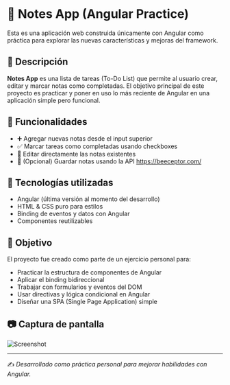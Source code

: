 # 📝 Notes App (Angular Practice)

Esta es una aplicación web construida únicamente con Angular como práctica para explorar las nuevas características y mejoras del framework.

## 📌 Descripción

**Notes App** es una lista de tareas (To-Do List) que permite al usuario crear, editar y marcar notas como completadas. El objetivo principal de este proyecto es practicar y poner en uso lo más reciente de Angular en una aplicación simple pero funcional.

## 🚀 Funcionalidades

- ➕ Agregar nuevas notas desde el input superior
- ✅ Marcar tareas como completadas usando checkboxes
- 📝 Editar directamente las notas existentes
- 💾 (Opcional) Guardar notas usando la API https://beeceptor.com/

## 🧪 Tecnologías utilizadas

- Angular (última versión al momento del desarrollo)
- HTML & CSS puro para estilos
- Binding de eventos y datos con Angular
- Componentes reutilizables

## 🎯 Objetivo

El proyecto fue creado como parte de un ejercicio personal para:

- Practicar la estructura de componentes de Angular
- Aplicar el binding bidireccional
- Trabajar con formularios y eventos del DOM
- Usar directivas y lógica condicional en Angular
- Diseñar una SPA (Single Page Application) simple

## 📷 Captura de pantalla
![Screenshot](https://res.cloudinary.com/ddo3iuibt/image/upload/v1744386748/trdypaxl5t45hiaxzs6s.png)

---

✍️ *Desarrollado como práctica personal para mejorar habilidades con Angular.*

